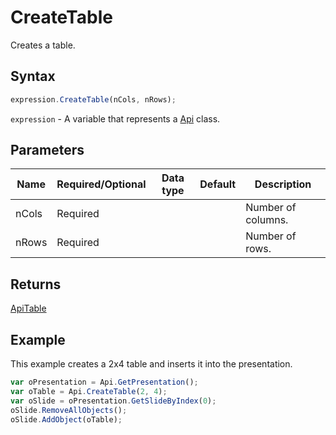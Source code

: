 # CreateTable

Creates a table.

## Syntax

```javascript
expression.CreateTable(nCols, nRows);
```

`expression` - A variable that represents a [Api](../Api.md) class.

## Parameters

| **Name** | **Required/Optional** | **Data type** | **Default** | **Description** |
| ------------- | ------------- | ------------- | ------------- | ------------- |
| nCols | Required |  |  | Number of columns. |
| nRows | Required |  |  | Number of rows. |

## Returns

[ApiTable](../../ApiTable/ApiTable.md)

## Example

This example creates a 2x4 table and inserts it into the presentation.

```javascript editor-
var oPresentation = Api.GetPresentation();
var oTable = Api.CreateTable(2, 4);
var oSlide = oPresentation.GetSlideByIndex(0);
oSlide.RemoveAllObjects();
oSlide.AddObject(oTable);
```
